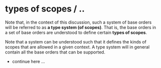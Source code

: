 
# types of scopes / ..

Note that, in the context of this discussion, such a system of base orders will
be referred to as **a type system (of scopes)**. That is, the base orders in
a set of base orders are understood to define certain **types of scopes**.

Note that a system can be understood such that it defines the kinds of
scopes that are allowed in a given context. A type system will in general
contain all the base orders that can be supported.

- continue here ...
